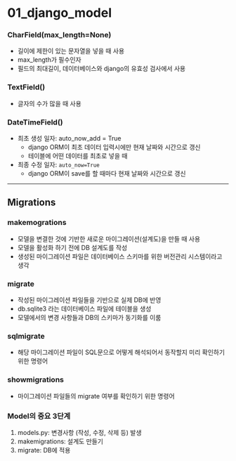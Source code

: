# 01_django_model

### CharField(max_length=None)

- 길이에 제한이 있는 문자열을 넣을 때 사용
- max_length가 필수인자
- 필드의 최대길이, 데이터베이스와 django의 유효성 검사에서 사용

### TextField()

- 글자의 수가 많을 때 사용

### DateTimeField()

- 최초 생성 일자: auto_now_add = True
  - django ORM이 최초 데이터 입력시에만 현재 날짜와 시간으로 갱신
  - 테이블에 어떤 데이터를 최초로 넣을 때
- 최종 수정 일자: `auto_now=True`
  - django ORM이 save를 할 때마다 현재 날짜와 시간으로 갱신

---

## Migrations

### makemogrations

- 모델을 변결한 것에 기반한 새로운 마이그레이션(설계도)을 만들 때 사용
- 모델을 활성화 하기 전에 DB 설계도를 작성
- 생성된 마이그레이션 파일은 데이터베이스 스키마를 위한 버전관리 시스템이라고 생각



### migrate

- 작성된 마이그레이션 파일들을 기반으로 실제 DB에 반영
- db.sqlite3 라는 데이터베이스 파일에 테이블을 생성
- 모델에서의 변경 사항들과 DB의 스키마가 동기화를 이룸



### sqlmigrate

- 해당 마이그레이션 파일이 SQL문으로 어떻게 해석되어서 동작할지 미리 확인하기 위한 명령어



### showmigrations

- 마이그레이션 파일들의 migrate 여부를 확인하기 위한 명령어



### Model의 중요 3단계

1. models.py: 변경사항 (작성, 수정, 삭제 등) 발생
2. makemigrations: 설계도 만들기
3. migrate: DB에 적용
